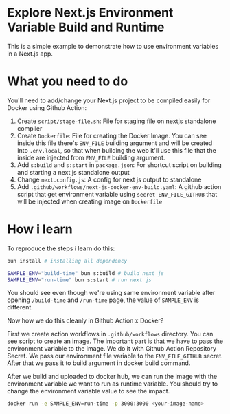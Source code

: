 # Explore Next.js Environment Variable Build and Runtime

This is a simple example to demonstrate how to use environment variables in a Next.js app.  

# What you need to do

You'll need to add/change your Next.js project to be compiled easily for Docker using Github Action:

1. Create `script/stage-file.sh`: File for staging file on nextjs standalone compiler
2. Create `Dockerfile`: File for creating the Docker Image. You can see inside this file there's `ENV_FILE` building argument and will be created into `.env.local`, so that when building the web it'll use this file that the inside are injected from `ENV_FILE` building argument.
3. Add `s:build` and `s:start` in `package.json`: For shortcut script on building and starting a next js standalone output
4. Change `next.config.js`: A config for next js output to standalone
5. Add `.github/workflows/next-js-docker-env-build.yaml`: A github action script that get environment variable using `secret ENV_FILE_GITHUB` that will be injected when creating image on `Dockerfile`

# How i learn

To reproduce the steps i learn do this:
```sh
bun install # installing all dependency

SAMPLE_ENV="build-time" bun s:build # build next js
SAMPLE_ENV="run-time" bun s:start # run next js
```

You should see even though we're using same environment variable after opening `/build-time` and `/run-time` page, the value of `SAMPLE_ENV` is different.	


Now how we do this cleanly in Github Action x Docker?

First we create action workflows in `.github/workflows` directory. You can see script to create an image. The important part is that we have to pass the environment variable to the image. We do it with Github Action Repository Secret. We pass our environment file variable to the `ENV_FILE_GITHUB` secret. After that we pass it to build argument in docker build command. 

After we build and uploaded to docker hub, we can run the image with the environment variable we want to run as runtime variable. You should try to change the environment variable value to see the impact.

```sh
docker run -e SAMPLE_ENV=run-time -p 3000:3000 <your-image-name>
```
